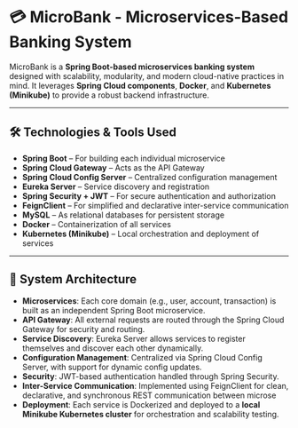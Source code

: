# 💳 MicroBank - Microservices-Based Banking System

MicroBank is a **Spring Boot-based microservices banking system** designed with scalability, modularity, and modern cloud-native practices in mind. It leverages **Spring Cloud components**, **Docker**, and **Kubernetes (Minikube)** to provide a robust backend infrastructure.

---

## 🛠️ Technologies & Tools Used

- **Spring Boot** – For building each individual microservice
- **Spring Cloud Gateway** – Acts as the API Gateway
- **Spring Cloud Config Server** – Centralized configuration management
- **Eureka Server** – Service discovery and registration
- **Spring Security + JWT** – For secure authentication and authorization
- **FeignClient** – For simplified and declarative inter-service communication
- **MySQL** – As relational databases for persistent storage
- **Docker** – Containerization of all services
- **Kubernetes (Minikube)** – Local orchestration and deployment of services

---

## 🧩 System Architecture

- **Microservices**: Each core domain (e.g., user, account, transaction) is built as an independent Spring Boot microservice.
- **API Gateway**: All external requests are routed through the Spring Cloud Gateway for security and routing.
- **Service Discovery**: Eureka Server allows services to register themselves and discover each other dynamically.
- **Configuration Management**: Centralized via Spring Cloud Config Server, with support for dynamic config updates.
- **Security**: JWT-based authentication handled through Spring Security.
- **Inter-Service Communication**: Implemented using FeignClient for clean, declarative, and synchronous REST communication between microse
- **Deployment**: Each service is Dockerized and deployed to a **local Minikube Kubernetes cluster** for orchestration and scalability testing.


